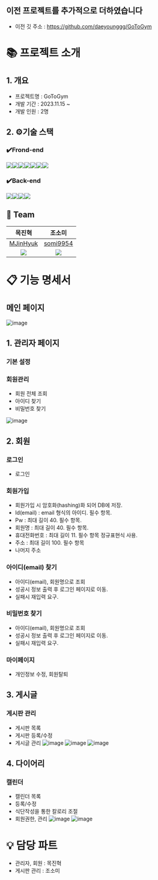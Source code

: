## 이전 프로젝트를 추가적으로 더하였습니다 
- 이전 깃 주소 : https://github.com/daeyounggg/GoToGym

# 📚 프로젝트 소개
## 1. 개요
- 프로젝트명 : GoToGym
- 개발 기간 : 2023.11.15 ~
- 개발 인원 : 2명

## 2. ⚙️기술 스택 
### ✔️Frond-end
<img src="https://img.shields.io/badge/React-61DAFB?style=for-the-badge&logo=React&logoColor=black"><img src="https://img.shields.io/badge/Css-1572B6?style=for-the-badge&logo=Css&logoColor=white"><img src="https://img.shields.io/badge/node.js-339933?style=for-the-badge&logo=Node.js&logoColor=white"><img src="https://img.shields.io/badge/bootstrap-7952B3?style=for-the-badge&logo=bootstrap&logoColor=white"><img src="https://img.shields.io/badge/javascript-F7DF1E?style=for-the-badge&logo=javascript&logoColor=black"><img src="https://img.shields.io/badge/html5-E34F26?style=for-the-badge&logo=html5&logoColor=white"><img src="https://img.shields.io/badge/thymeleaf-005F0F?style=for-the-badge&logo=thymeleaf&logoColor=white">

### ✔️Back-end
 <img src="https://img.shields.io/badge/java-007396?style=for-the-badge&logo=java&logoColor=white"><img src="https://img.shields.io/badge/Spring-6DB33F?style=for-the-badge&logo=Spring&logoColor=green"><img src="https://img.shields.io/badge/Spring Boot-6DB33F?style=for-the-badge&logo=Spring Boot&logoColor=yellow"><img src="https://img.shields.io/badge/oracle-F80000?style=for-the-badge&logo=oracle&logoColor=white"> 

## 🦹‍ Team
|목진혁|조소미|
|:---:|:---:|
|[MJinHyuk](https://github.com/MJinHyuk)|[somi9954](https://github.com/somi9954)|
|![](https://avatars.githubusercontent.com/u/147026593?v=4)|![](https://avatars.githubusercontent.com/u/137499604?v=4)|


# 📋 기능 명세서
## 메인 페이지
![image](https://github.com/somi9954/GoToGym/assets/137499604/56965103-41af-4844-a1d1-5f19ad82fafb)


## 1. 관리자 페이지
### 기본 설정

### 회원관리
- 회원 전체 조회
- 아이디 찾기
- 비밀번호 찾기

![image](https://github.com/daeyounggg/GoToGym/assets/137499604/f16a5ab9-73e9-4be7-b0a9-9c6ce0361ce1)


## 2. 회원
### 로그인
- 로그인
### 회원가입
- 회원가입 시 암호화(hashing)화 되어 DB에 저장.
- Id(email) : email 형식의 아이디. 필수 항목.
- Pw : 최대 길이 40. 필수 항목.
- 회원명 : 최대 길이 40. 필수 항목.
- 휴대전화번호 : 최대 길이 11. 필수 항목 정규표현식 사용.
- 주소 : 최대 길이 100. 필수 항목
- 나머지 주소

### 아이디(email) 찾기
- 아이디(email), 회원명으로 조회
- 성공시 정보 출력 후 로그인 페이지로 이동.
- 실패시 재입력 요구.

### 비밀번호 찾기
- 아이디(email), 회원명으로 조회
- 성공시 정보 출력 후 로그인 페이지로 이동.
- 실패시 재입력 요구.

### 마이페이지
- 개인정보 수정, 회원탈퇴

## 3. 게시글
### 게시판 관리
- 게시판 목록
- 게시판 등록/수정
- 게시글 관리
 ![image](https://github.com/somi9954/GoToGym/assets/137499604/4e2482b4-7ab9-41c0-b0fa-a1b735f8e363)
![image](https://github.com/daeyounggg/GoToGym/assets/137499604/297a9c70-e791-4ed2-a031-e75f7cb4ce2c)
![image](https://github.com/daeyounggg/GoToGym/assets/137499604/3b42801f-efb1-4065-882f-9337f72e3e0e)


## 4. 다이어리
### 캘린더
- 캘린더 목록
- 등록/수정
- 식단작성을 통한 칼로리 조절
- 회원권한, 관리
  ![image](https://github.com/daeyounggg/GoToGym/assets/137499604/ce421055-6c35-4911-a890-2165a2d4ee54)
 ![image](https://github.com/daeyounggg/GoToGym/assets/137499604/3b238dab-c7e4-43f9-8424-0da14a9c46c3)


# 💡 담당 파트
- 관리자, 회원 : 목진혁
- 게시판 관리 :  조소미


